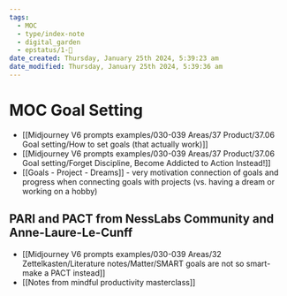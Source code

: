 ```yaml
---
tags:
  - MOC
  - type/index-note
  - digital_garden
  - epstatus/1-🌱
date_created: Thursday, January 25th 2024, 5:39:23 am
date_modified: Thursday, January 25th 2024, 5:39:36 am
---
```

# MOC Goal Setting
+ [[Midjourney V6 prompts examples/030-039 Areas/37 Product/37.06 Goal setting/How to set goals (that actually work)]]
+ [[Midjourney V6 prompts examples/030-039 Areas/37 Product/37.06 Goal setting/Forget Discipline, Become Addicted to Action Instead!]]
+ [[Goals - Project - Dreams]] - very motivation connection of goals and progress when connecting goals with projects (vs. having a dream or working on a hobby)

## PARI and PACT from NessLabs Community and Anne-Laure-Le-Cunff
+ [[Midjourney V6 prompts examples/030-039 Areas/32 Zettelkasten/Literature notes/Matter/SMART goals are not so smart- make a PACT instead]]
+ [[Notes from mindful productivity masterclass]]
